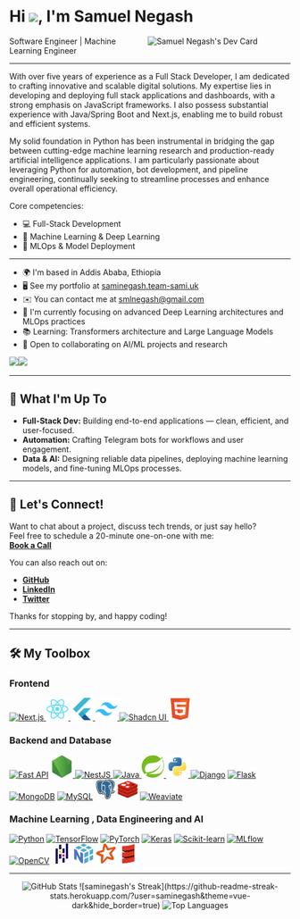 # Hi ![](https://user-images.githubusercontent.com/18350557/176309783-0785949b-9127-417c-8b55-ab5a4333674e.gif), I'm Samuel Negash

<div align="left">
  <a href="https://app.daily.dev/smlnegash" target="_blank">
    <img
      width="256"
      align="right"
      src="https://api.daily.dev/devcards/v2/DXNyQF6MsGgH6GBXxaS88.png?type=default&r=f19"
      alt="Samuel Negash's Dev Card"
    />
  </a>
</div>
Software Engineer | Machine Learning Engineer

---

With over five years of experience as a Full Stack Developer, I am dedicated to crafting innovative and scalable digital solutions. My expertise lies in developing and deploying full stack applications and dashboards, with a strong emphasis on JavaScript frameworks. I also possess substantial experience with Java/Spring Boot and Next.js, enabling me to build robust and efficient systems.

My solid foundation in Python has been instrumental in bridging the gap between cutting-edge machine learning research and production-ready artificial intelligence applications. I am particularly passionate about leveraging Python for automation, bot development, and pipeline engineering, continually seeking to streamline processes and enhance overall operational efficiency.

Core competencies:

- 💻 Full-Stack Development
- 🤖 Machine Learning & Deep Learning
- 🚀 MLOps & Model Deployment

---

- 🌍 I'm based in Addis Ababa, Ethiopia
- 🖥️ See my portfolio at [saminegash.team-sami.uk](https://saminegash.team-sami.uk)
- ✉️ You can contact me at [smlnegash@gmail.com](mailto:smlnegash@gmail.com)
- 🚀 I'm currently focusing on advanced Deep Learning architectures and MLOps practices
- 📚 Learning: Transformers architecture and Large Language Models
- 👯 Open to collaborating on AI/ML projects and research

<a href="https://www.twitter.com/samuel_negash" target="_blank" rel="noreferrer"><img
src="https://img.shields.io/twitter/follow/samuel_negash?logo=twitter&style=for-the-badge&color=0891b2&labelColor=1c1917"
/></a><a href="https://www.github.com/saminegash" target="_blank" rel="noreferrer"><img
src="https://img.shields.io/github/followers/saminegash?logo=github&style=for-the-badge&color=0891b2&labelColor=1c1917" /></a>

---

<!-- What I'm Up To Section -->

## 🚀 What I'm Up To

- **Full-Stack Dev:** Building end-to-end applications — clean, efficient, and user-focused.
- **Automation:** Crafting Telegram bots for workflows and user engagement.
- **Data & AI:** Designing reliable data pipelines, deploying machine learning models, and fine-tuning MLOps processes.

---

<!-- Let's Connect Section -->

## 🤝 Let's Connect!

Want to chat about a project, discuss tech trends, or just say hello?  
Feel free to schedule a 20-minute one-on-one with me:  
[**Book a Call**](https://your-calendly-link-here.com) <!-- Replace with your scheduling link -->

You can also reach out on:

- **[GitHub](https://github.com/saminegash)**
- **[LinkedIn](https://www.linkedin.com/in/sami-negash/)**
- **[Twitter](https://twitter.com/samuel_negash)**

Thanks for stopping by, and happy coding!

---

<!-- Optional: Add a section for skills, tool icons, or GitHub stats -->

## 🛠️ My Toolbox

### Frontend

<p align="left">

  <!-- Frontend -->
   <a href="https://nextjs.org" target="_blank" rel="noreferrer">
    <img src="https://www.vectorlogo.zone/logos/nextjs/nextjs-icon.svg" alt="Next.js" width="40" height="40" />
  </a>
  <a href="https://reactjs.org" target="_blank" rel="noreferrer">
    <img src="https://raw.githubusercontent.com/devicons/devicon/master/icons/react/react-original.svg" alt="React" width="40" height="40" />
  </a>
  <a href="https://flutter.dev" target="_blank">
  <img src="https://raw.githubusercontent.com/devicons/devicon/master/icons/flutter/flutter-original.svg" alt="Flutter" width="40" height="40"/>
  </a>
  <a href="hhttps://tailwindcss.com/" target="_blank" rel="noreferrer">
    <img src="https://raw.githubusercontent.com/devicons/devicon/master/icons/tailwindcss/tailwindcss-original.svg" alt="tailwindcss" width="40" height="40" />
  </a>
  <a href="https://ui.shadcn.com/" target="_blank" rel="noreferrer">
    <img src="https://avatars.githubusercontent.com/u/139895814?s=200&v=4" alt="Shadcn UI" width="40" height="40"/>
  </a>
  <a href="https://telegram.org" target="_blank" rel="noreferrer">
    <img src="https://raw.githubusercontent.com/devicons/devicon/master/icons/html5/html5-original.svg" alt="HTML5" width="40" height="40"/>
  </a>

</p>

### Backend and Database

<p align="left">

<a href="https://fastapi.tiangolo.com/" target="_blank" rel="noreferrer"><img src="https://raw.githubusercontent.com/danielcranney/readme-generator/main/public/icons/skills/fastapi-colored.svg" width="36" height="36" alt="Fast API" /></a>
<a href="https://nodejs.org" target="_blank" rel="noreferrer">
<img src="https://raw.githubusercontent.com/devicons/devicon/master/icons/nodejs/nodejs-original.svg" alt="Node.js" width="40" height="40" />
</a>
<a href="https://nestjs.com" target="_blank" rel="noreferrer">
<img src="https://nestjs.com/img/logo-small.svg" alt="NestJS" width="40" height="40" />
</a>
<a href="https://www.java.com" target="_blank" rel="noreferrer">
<img src="https://www.vectorlogo.zone/logos/java/java-icon.svg" alt="Java" width="40" height="40" />
</a>
<a href="https://spring.io" target="_blank" rel="noreferrer">
<img src="https://raw.githubusercontent.com/devicons/devicon/master/icons/spring/spring-original.svg" alt="Spring" width="40" height="40" />
</a>
<a href="https://www.python.org" target="_blank" rel="noreferrer">
<img src="https://raw.githubusercontent.com/devicons/devicon/master/icons/python/python-original.svg" alt="Python" width="40" height="40" />
</a>
<a href="https://www.djangoproject.com/" target="_blank" rel="noreferrer"><img src="https://raw.githubusercontent.com/danielcranney/readme-generator/main/public/icons/skills/django-colored.svg" width="36" height="36" alt="Django" /></a>
<a href="https://flask.palletsprojects.com/" target="_blank" rel="noreferrer"><img src="https://raw.githubusercontent.com/danielcranney/readme-generator/main/public/icons/skills/flask-colored.svg" width="36" height="36" alt="Flask" /></a>
<a href="https://www.mongodb.com/" target="_blank" rel="noreferrer"><img src="https://raw.githubusercontent.com/danielcranney/readme-generator/main/public/icons/skills/mongodb-colored.svg" width="36" height="36" alt="MongoDB" /></a>
<a href="https://www.mysql.com/" target="_blank" rel="noreferrer"><img src="https://raw.githubusercontent.com/danielcranney/readme-generator/main/public/icons/skills/mysql-colored.svg" width="36" height="36" alt="MySQL" /></a>
<a href="https://www.postgresql.org/" target="_blank" rel="noreferrer"><img src="https://raw.githubusercontent.com/devicons/devicon/master/icons/postgresql/postgresql-original.svg" width="36" height="36" alt="PostgreSQL" /></a>
<a href="https://redis.io/" target="_blank" rel="noreferrer"><img src="https://raw.githubusercontent.com/devicons/devicon/master/icons/redis/redis-original.svg" width="36" height="36" alt="Redis" /></a>
<a href="https://weaviate.io/" target="_blank" rel="noreferrer"><img src="https://weaviate.io/img/site/weaviate-logo-dark.png" width="36" height="36" alt="Weaviate" /></a>

</p>

### Machine Learning , Data Engineering and AI

<p align="left">
<a href="https://www.python.org/" target="_blank" rel="noreferrer"><img src="https://raw.githubusercontent.com/danielcranney/readme-generator/main/public/icons/skills/python-colored.svg" width="36" height="36" alt="Python" /></a>
<a href="https://www.tensorflow.org/" target="_blank" rel="noreferrer"><img src="https://raw.githubusercontent.com/danielcranney/readme-generator/main/public/icons/skills/tensorflow-colored.svg" width="36" height="36" alt="TensorFlow" /></a>
<a href="https://pytorch.org/" target="_blank" rel="noreferrer"><img src="https://raw.githubusercontent.com/danielcranney/readme-generator/main/public/icons/skills/pytorch-colored.svg" width="36" height="36" alt="PyTorch" /></a>
<a href="https://keras.io/" target="_blank" rel="noreferrer"><img src="https://upload.wikimedia.org/wikipedia/commons/a/ae/Keras_logo.svg" width="36" height="36" alt="Keras" /></a>
<a href="https://scikit-learn.org/" target="_blank" rel="noreferrer"><img src="https://upload.wikimedia.org/wikipedia/commons/0/05/Scikit_learn_logo_small.svg" width="36" height="36" alt="Scikit-learn" /></a>
<a href="https://mlflow.org/" target="_blank" rel="noreferrer"><img src="https://mlflow.org/docs/latest/_static/MLflow-logo-final-black.png" width="36" height="36" alt="MLflow" /></a>
<a href="https://opencv.org/" target="_blank" rel="noreferrer"><img src="https://github.com/opencv/opencv/wiki/logo/OpenCV_logo_no_text.png" width="36" height="36" alt="OpenCV" /></a>
<a href="https://pandas.pydata.org/" target="_blank" rel="noreferrer"><img src="https://raw.githubusercontent.com/devicons/devicon/master/icons/pandas/pandas-original.svg" width="36" height="36" alt="Pandas" /></a>
<a href="https://numpy.org/" target="_blank" rel="noreferrer"><img src="https://raw.githubusercontent.com/devicons/devicon/master/icons/numpy/numpy-original.svg" width="36" height="36" alt="NumPy" /></a>
<a href="https://spark.apache.org/" target="_blank" rel="noreferrer"><img src="https://raw.githubusercontent.com/devicons/devicon/master/icons/apachespark/apachespark-original.svg" width="36" height="36" alt="spark" /></a>
<a href="https://www.scala-lang.org/" target="_blank" rel="noreferrer"><img src="https://raw.githubusercontent.com/devicons/devicon/master/icons/scala/scala-original.svg" width="36" height="36" alt="skala" /></a>
</p>

---

<!-- Optional: GitHub Stats -->
<div align="center">
  <img src="https://github-readme-stats.vercel.app/api?username=saminegash&show_icons=true&theme=radical" alt="GitHub Stats" />
  ![saminegash's Streak](https://github-readme-streak-stats.herokuapp.com/?user=saminegash&theme=vue-dark&hide_border=true)
  <img src="https://github-readme-stats.vercel.app/api/top-langs/?username=saminegash&theme=radical&layout=compact" alt="Top Languages" />
</div>
